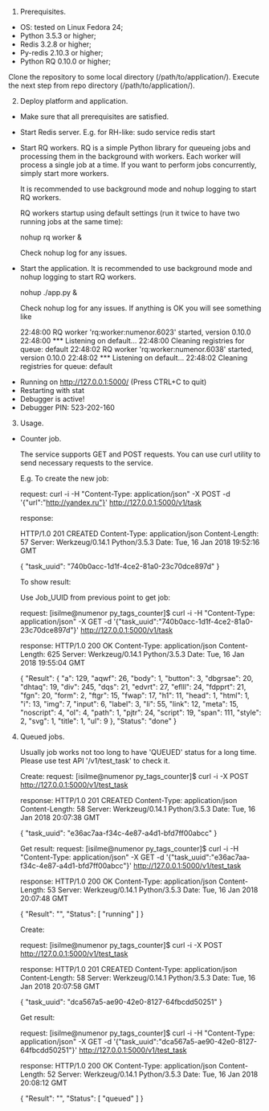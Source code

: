 1. Prerequisites.
 - OS: tested on Linux Fedora 24;
 - Python 3.5.3 or higher;
 - Redis 3.2.8 or higher;
 - Py-redis 2.10.3 or higher;
 - Python RQ 0.10.0 or higher;

Clone the repository to some local directory (/path/to/application/).
Execute the next step from repo directory (/path/to/application/).

2. Deploy platform and application.
 - Make sure that all prerequisites are satisfied.
 - Start Redis server.
    E.g. for RH-like:
      sudo service redis start

 - Start RQ workers.
    RQ is a simple Python library for queueing jobs and processing them in the background with workers.
    Each worker will process a single job at a time. If you want to perform jobs concurrently, simply start more workers.

    It is recommended to use background mode and nohup logging to start RQ workers.

    RQ workers startup using default settings (run it twice to have two running jobs at the same time):

    nohup rq worker &

    Check nohup log for any issues.

 - Start the application.
    It is recommended to use background mode and nohup logging to start RQ workers.

    nohup ./app.py &

    Check nohup log for any issues.
    If anything is OK you will see something like

    22:48:00 RQ worker 'rq:worker:numenor.6023' started, version 0.10.0
22:48:00 *** Listening on default...
22:48:00 Cleaning registries for queue: default
22:48:02 RQ worker 'rq:worker:numenor.6038' started, version 0.10.0
22:48:02 *** Listening on default...
22:48:02 Cleaning registries for queue: default
 * Running on http://127.0.0.1:5000/ (Press CTRL+C to quit)
 * Restarting with stat
 * Debugger is active!
 * Debugger PIN: 523-202-160

3. Usage.

  - Counter job.

    The service supports GET and POST requests. You can use curl utility to send necessary requests to the service.

    E.g.
    To create the new job:

    request:
    curl -i -H "Content-Type: application/json" -X POST -d '{"url":"http://yandex.ru"}' http://127.0.0.1:5000/v1/task

    response:

    HTTP/1.0 201 CREATED
    Content-Type: application/json
    Content-Length: 57
    Server: Werkzeug/0.14.1 Python/3.5.3
    Date: Tue, 16 Jan 2018 19:52:16 GMT

    {
      "task_uuid": "740b0acc-1d1f-4ce2-81a0-23c70dce897d"
    }

    To show result:

    Use Job_UUID from previous point to get job:

    request:
    [isilme@numenor py_tags_counter]$ curl -i -H "Content-Type: application/json" -X GET -d '{"task_uuid":"740b0acc-1d1f-4ce2-81a0-23c70dce897d"}' http://127.0.0.1:5000/v1/task

    response:
    HTTP/1.0 200 OK
    Content-Type: application/json
    Content-Length: 625
    Server: Werkzeug/0.14.1 Python/3.5.3
    Date: Tue, 16 Jan 2018 19:55:04 GMT

    {
      "Result": {
        "a": 129,
        "aqwf": 26,
        "body": 1,
        "button": 3,
        "dbgrsae": 20,
        "dhtaq": 19,
        "div": 245,
        "dqs": 21,
        "edvrt": 27,
        "eflll": 24,
        "fdpprt": 21,
        "fgn": 20,
        "form": 2,
        "ftgr": 15,
        "fwap": 17,
        "h1": 11,
        "head": 1,
        "html": 1,
        "i": 13,
        "img": 7,
        "input": 6,
        "label": 3,
        "li": 55,
        "link": 12,
        "meta": 15,
        "noscript": 4,
        "ol": 4,
        "path": 1,
        "pjtr": 24,
        "script": 19,
        "span": 111,
        "style": 2,
        "svg": 1,
        "title": 1,
        "ul": 9
      },
      "Status": "done"
    }

4. Queued jobs.

    Usually job works not too long to have 'QUEUED' status for a long time.
    Please use test API '/v1/test_task' to check it.

    Create:
    request:
    [isilme@numenor py_tags_counter]$ curl -i -X POST  http://127.0.0.1:5000/v1/test_task

    response:
    HTTP/1.0 201 CREATED
    Content-Type: application/json
    Content-Length: 58
    Server: Werkzeug/0.14.1 Python/3.5.3
    Date: Tue, 16 Jan 2018 20:07:38 GMT

    {
      "task_uuid": "e36ac7aa-f34c-4e87-a4d1-bfd7ff00abcc"
    }

    Get result:
    request:
    [isilme@numenor py_tags_counter]$ curl -i -H "Content-Type: application/json" -X GET -d '{"task_uuid":"e36ac7aa-f34c-4e87-a4d1-bfd7ff00abcc"}' http://127.0.0.1:5000/v1/test_task

    response:
      HTTP/1.0 200 OK
      Content-Type: application/json
      Content-Length: 53
      Server: Werkzeug/0.14.1 Python/3.5.3
      Date: Tue, 16 Jan 2018 20:07:48 GMT

      {
        "Result": "",
        "Status": [
          "running"
        ]
      }

      Create:

      request:
      [isilme@numenor py_tags_counter]$ curl -i -X POST  http://127.0.0.1:5000/v1/test_task

      response:
      HTTP/1.0 201 CREATED
      Content-Type: application/json
      Content-Length: 58
      Server: Werkzeug/0.14.1 Python/3.5.3
      Date: Tue, 16 Jan 2018 20:07:58 GMT

      {
        "task_uuid": "dca567a5-ae90-42e0-8127-64fbcdd50251"
      }

      Get result:

      request:
      [isilme@numenor py_tags_counter]$ curl -i -H "Content-Type: application/json" -X GET -d '{"task_uuid":"dca567a5-ae90-42e0-8127-64fbcdd50251"}' http://127.0.0.1:5000/v1/test_task

      response:
      HTTP/1.0 200 OK
      Content-Type: application/json
      Content-Length: 52
      Server: Werkzeug/0.14.1 Python/3.5.3
      Date: Tue, 16 Jan 2018 20:08:12 GMT

      {
        "Result": "",
        "Status": [
          "queued"
        ]
      }
